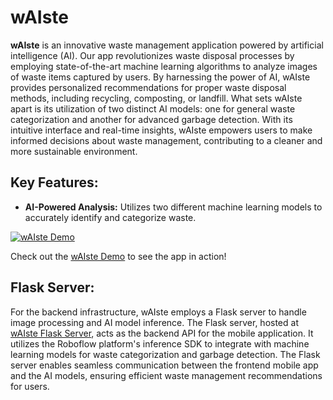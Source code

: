 # wAIste

**wAIste** is an innovative waste management application powered by artificial intelligence (AI). Our app revolutionizes waste disposal processes by employing state-of-the-art machine learning algorithms to analyze images of waste items captured by users. By harnessing the power of AI, wAIste provides personalized recommendations for proper waste disposal methods, including recycling, composting, or landfill. What sets wAIste apart is its utilization of two distinct AI models: one for general waste categorization and another for advanced garbage detection. With its intuitive interface and real-time insights, wAIste empowers users to make informed decisions about waste management, contributing to a cleaner and more sustainable environment.

## Key Features:

- **AI-Powered Analysis:** Utilizes two different machine learning models to accurately identify and categorize waste.

[![wAIste Demo](https://img.youtube.com/vi/ZyRgfsvGNfk/0.jpg)](https://youtu.be/ZyRgfsvGNfk)

Check out the [wAIste Demo](https://youtu.be/ZyRgfsvGNfk) to see the app in action!

## Flask Server:

For the backend infrastructure, wAIste employs a Flask server to handle image processing and AI model inference. The Flask server, hosted at [wAIste Flask Server](https://github.com/aluthra23/wAIste_flask_server), acts as the backend API for the mobile application. It utilizes the Roboflow platform's inference SDK to integrate with machine learning models for waste categorization and garbage detection. The Flask server enables seamless communication between the frontend mobile app and the AI models, ensuring efficient waste management recommendations for users.
